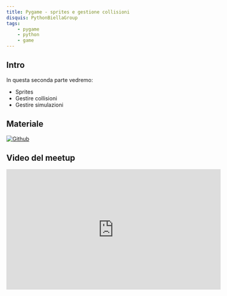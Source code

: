 ```yaml
---
title: Pygame - sprites e gestione collisioni
disquis: PythonBiellaGroup
tags:
    - pygame
    - python
    - game
---
```


## Intro

In questa seconda parte vedremo:

* Sprites
* Gestire collisioni
* Gestire simulazioni

## Materiale

[![Github](https://img.shields.io/badge/GitHub-181717.svg?style=for-the-badge&logo=GitHub&logoColor=white)](https://github.com/PythonBiellaGroup/MaterialeSerate/tree/master/PyGame/lezione2)

## Video del meetup

<iframe width="560" height="315" src="https://www.youtube.com/embed/xG4IKcAzMCw?si=IZiwbtmeGtA0yLaj" title="YouTube video player" frameborder="0" allow="accelerometer; autoplay; clipboard-write; encrypted-media; gyroscope; picture-in-picture; web-share" allowfullscreen></iframe>
